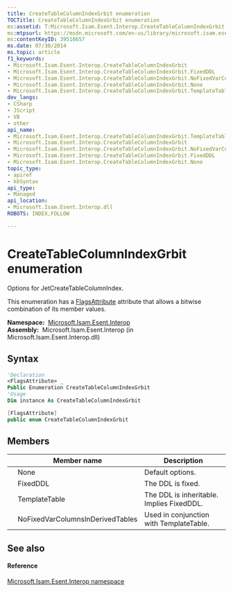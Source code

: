 ```yaml
---
title: CreateTableColumnIndexGrbit enumeration
TOCTitle: CreateTableColumnIndexGrbit enumeration
ms:assetid: T:Microsoft.Isam.Esent.Interop.CreateTableColumnIndexGrbit
ms:mtpsurl: https://msdn.microsoft.com/en-us/library/microsoft.isam.esent.interop.createtablecolumnindexgrbit(v=EXCHG.10)
ms:contentKeyID: 39516657
ms.date: 07/30/2014
ms.topic: article
f1_keywords:
- Microsoft.Isam.Esent.Interop.CreateTableColumnIndexGrbit
- Microsoft.Isam.Esent.Interop.CreateTableColumnIndexGrbit.FixedDDL
- Microsoft.Isam.Esent.Interop.CreateTableColumnIndexGrbit.NoFixedVarColumnsInDerivedTables
- Microsoft.Isam.Esent.Interop.CreateTableColumnIndexGrbit.None
- Microsoft.Isam.Esent.Interop.CreateTableColumnIndexGrbit.TemplateTable
dev_langs:
- CSharp
- JScript
- VB
- other
api_name: 
- Microsoft.Isam.Esent.Interop.CreateTableColumnIndexGrbit.TemplateTable
- Microsoft.Isam.Esent.Interop.CreateTableColumnIndexGrbit
- Microsoft.Isam.Esent.Interop.CreateTableColumnIndexGrbit.NoFixedVarColumnsInDerivedTables
- Microsoft.Isam.Esent.Interop.CreateTableColumnIndexGrbit.FixedDDL
- Microsoft.Isam.Esent.Interop.CreateTableColumnIndexGrbit.None
topic_type: 
- apiref
- kbSyntax
api_type: 
- Managed
api_location: 
- Microsoft.Isam.Esent.Interop.dll
ROBOTS: INDEX,FOLLOW

---
```


# CreateTableColumnIndexGrbit enumeration

Options for JetCreateTableColumnIndex.

This enumeration has a [FlagsAttribute](https://docs.microsoft.com/dotnet/api/system.flagsattribute?redirectedfrom=MSDN) attribute that allows a bitwise combination of its member values.

**Namespace:**  [Microsoft.Isam.Esent.Interop](hh596136\(v=exchg.10\).md)  
**Assembly:**  Microsoft.Isam.Esent.Interop (in Microsoft.Isam.Esent.Interop.dll)

## Syntax

``` vb
'Declaration
<FlagsAttribute> _
Public Enumeration CreateTableColumnIndexGrbit
'Usage
Dim instance As CreateTableColumnIndexGrbit
```

``` csharp
[FlagsAttribute]
public enum CreateTableColumnIndexGrbit
```

## Members

<table>
<thead>
<tr class="header">
<th></th>
<th>Member name</th>
<th>Description</th>
</tr>
</thead>
<tbody>
<tr class="odd">
<td></td>
<td>None</td>
<td>Default options.</td>
</tr>
<tr class="even">
<td></td>
<td>FixedDDL</td>
<td>The DDL is fixed.</td>
</tr>
<tr class="odd">
<td></td>
<td>TemplateTable</td>
<td>The DDL is inheritable. Implies FixedDDL.</td>
</tr>
<tr class="even">
<td></td>
<td>NoFixedVarColumnsInDerivedTables</td>
<td>Used in conjunction with TemplateTable.</td>
</tr>
</tbody>
</table>


## See also

#### Reference

[Microsoft.Isam.Esent.Interop namespace](hh596136\(v=exchg.10\).md)

